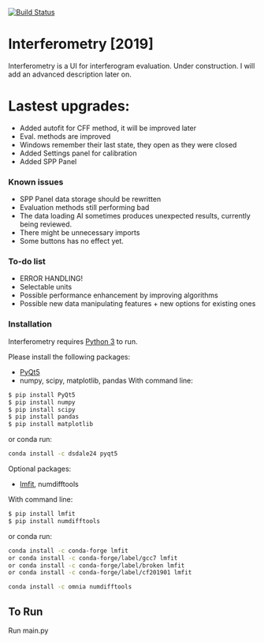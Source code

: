 [![Build Status](https://travis-ci.org/Ptrskay3/Interferometry.svg?branch=master)](https://travis-ci.org/Ptrskay3/Interferometry)

# Interferometry [2019]


Interferometry is a UI for interferogram evaluation. Under construction.
I will add an advanced description later on. 

# Lastest upgrades:
  - Added autofit for CFF method, it will be improved later
  - Eval. methods are improved
  - Windows remember their last state, they open as they were closed
  - Added Settings panel for calibration
  - Added SPP Panel

### Known issues
* SPP Panel data storage should be rewritten
* Evaluation methods still performing bad
* The data loading AI sometimes produces unexpected results, currently being reviewed.
* There might be unnecessary imports
* Some buttons has no effect yet.


### To-do list

* ERROR HANDLING!
* Selectable units
* Possible performance enhancement by improving algorithms
* Possible new data manipulating features + new options for existing ones


### Installation

Interferometry requires [Python 3](https://www.python.org/downloads/) to run.

Please install the following packages:
* [PyQt5](https://pypi.org/project/PyQt5/)
* numpy, scipy, matplotlib, pandas
With command line:
```sh
$ pip install PyQt5
$ pip install numpy
$ pip install scipy
$ pip install pandas
$ pip install matplotlib
```
or conda run:
```sh
conda install -c dsdale24 pyqt5
```
Optional packages:
* [lmfit](https://lmfit.github.io/lmfit-py/), numdifftools

With command line:
```sh
$ pip install lmfit
$ pip install numdifftools
```
or conda run:

```sh
conda install -c conda-forge lmfit
or conda install -c conda-forge/label/gcc7 lmfit
or conda install -c conda-forge/label/broken lmfit
or conda install -c conda-forge/label/cf201901 lmfit 

conda install -c omnia numdifftools
```

## To Run
Run main.py
